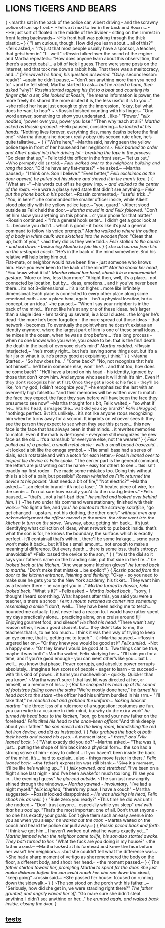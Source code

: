 # LIONS TIGERS AND BEARS
{
~martha sat in the back of the police car, Albert driving - and the scrawny police officer up front.~
~Felix sat next to her in the back and Rossin...~
~He just sort of floated in the middle of the divider - sitting on the armrest in front facing backwards~
~His front half was poking through the thick plastic.~
}
{
"I am curious, though.
How did you learn about...
all of this?"
~felix asked,~
"it’s just that most people usually have a sponsor, a teacher, that gets them in"
"I...
 well."
~Rossin talked over the sound of the engine and Martha repeated:~
"How does anyone learn about this observation, that there’s a secret cabal...
a bit of luck I guess.
There were some posts on the internet, and that took me down a rabbit hole.
That there was a meritocracy, and..."
*felix waved his hand, his question answered.*
"Okay.
second lesson: ready?"
~again he didn’t pause, ~
"don’t say anything more than you need to"
~and he fell silent, Martha started to ask.~
*but he raised a hand, then asked*
"why?"
*Rossin started tapping his fist to a beat and counting his finger after a set, She looked at Rossin,*
"he means information is power, the more freely it’s shared the more diluted it is, the less useful it is to you..."
~she rolled her head just enough to give the impression , 'okay, but what does he want to hear?'~
~Rossin finished counting with his finger.~
"One word answer, something to show you understand...
 like-"
"Power."
*Felix nodded,*
"power over you, power you lose."
"Then why teach at all?"
*Martha asked as Rossin groaned.*
~Felix paused, considering.~
*he looked at his hands.*
"Nothing lives forever, everything dies, many deaths before the final one"
~Martha thought he doesn’t really obey this second rule often, he’s quite talkative...~
}
{
"We’re here,"
~Martha said, having seen the yellow police tape in front of her house and her neighbor’s.~
*Felix barked an order and Albert pulled into their driving lot - breaking the tape in the process.*
"Go clean that up,"
~Felix told the officer in the front seat,~
"let us out,"
~Who promptly did as told.~
*Felix walked over to the neighbors building and rang the door.*
"Did he have any flat-mates?"
~he asked.~
~Martha paused,~
"I think one.
Son I believe."
"Even better,"
*Felix exclaimed as the door opened, he pulled out his phone and shoved it in the man’s face.*
}
{
"What are -"
~his words cut off as he grew limp. ~
*and walked to the center of the room.*
~He wore a glassy eyed stare that didn’t see anything.~
*Felix put the phone back in his pocket.*
~Rossin commented,~
"useful trick..."
"You, in here!"
~he commanded the smaller officer inside, while Albert stood placidly with the yellow police tape.~
"you, guard."
~Albert stood outside as Felix held the door.~
*Martha moved in and Felix followed.*
"Don’t let him show you anything on this phone...
 or your phone for that matter"
~Rossin continued.~
"It’s a general hook setter...
I didn’t get a good look at it...
because you didn’t...
which is good - it looks like it’s just a general command to follow his voice prompts."
*Martha walked to where the outline of a body in white caulk was sketched into the wooden floor.*
"Clean that up, both of you,"
~and they did as they were told.~
*Felix stolled to the couch - and sat down - beckoning Martha to join him.*
}
{
*she sat across from him on the u-shaped couch.*
"He’s in the back of the mind somewhere. 
Snd his relative will help bring him out.  
Flat-mate, or neighbor would have been fine - just someone who knows him. 
Have you ever been to the back of the mind?"
*Martha shook her head,*
"You know what it is?"
*Martha raised her hand, shook it in a noncommittal gesture.*
"More or less, less than more"
"Alright then, well, it’s a place...
not connected by location, but by...
ideas, emotions...
and if you’ve never been there...
it’s not 3-dimensional...
it’s a lot higher...
more like infinitely dimensional.
Each place is connected to every other place along some emotional path - and a place here, again...
isn’t a physical location, but a concept, or an idea."
~he paused.~
"When I say your neighbor is in the back of the mind...
it’s not like he’s at any one of these ideas. 
he’s larger than a single idea - he’s taking up several, in a local cluster...
the longer he’s dead -the more he’s been forgotten - the more spread out those ideas - that network - becomes.
To eventually the point where he doesn’t exist as an identity anymore. 
where the largest part of him is one of these small ideas...
he mixes in the ocean, when he was a drop before...
it’s a long process - when no one knows who you were, you cease to be.
that is the final death: the death in the back of everyone else’s mind"
*Martha nodded.*
~Rossin interjected,~
"he’s mostly right...
but he’s leaving some things out. 
but it’s a fair jist of what it is. 
he’s pretty good at explaining, I think."
}
{
~Martha Started.~
"So how does he..."
"Come back?"
"No, not recognize that he’s not himself...
he’ll be in someone else, won’t he?...
and that too, how does he come back?"
"He’ll have a brand on his head - his identity, ignored by those that don’t know him.
And anyone who sees it will think it’s him.
Even if they don’t recognize him at first. 
Once they get a look at his face - they’ll be like, ‘oh my god, I didn’t recognize you’,"
~he emphasized the last with an oververtly high falsetto~
"and their memories will be written over to match the face they expect. 
the face they saw before will have been the face they presume to see now."
~Martha thought for a bit, Felix waited,~
"so what if he...
hits his head, damages the...
wait did you say brand?"
*Felix shrugged,*
"nothings perfect.
But it’s unlikely...
it’s not like anyone stops recognizing him when he turns away for a second.
It imprints on whoever sees it: they see the person they expect to see when they see this person...
this new face is the face that has always been in their minds...
it rewrites memories to match.
Even if the mark is destroyed - everyone still recognizes the new face as the old...
it’s a namshub for everyone else, not the wearer."
}
{
*Felix pulled out of a pocket, a small metal circle - with a small based trapezoid...*
~it looked a bit like the omega symbol.~
~The small base had a series of dials, each rotatable and with a notch for each letter.~
*Rossin leaned over to inspect the device as Felix spoke.*
"The center part is the general command, the letters are just writing out the name - easy for others to see...
 this isn’t exactly my first rodeo - I’ve made some mistakes too. 
 Doing this without this is a bit of a pain, but possible"
*Rossin whistled as Felix returned the device to his pocket.*
"Just needs a bit of fire,"
"Not electric?"
~Martha asked.~
"...an electric brand - it’s not a taser,"
"A heated piece of wire, for the center...
 I’m not sure how exactly you’d do the rotating letters."
~Felix paused...~
"that’s...
not a half-bad idea."
*he smiled and looked over behind him.*
}
{
~The two under his command were stationary, finished with their work.~
"Go light a fire, and you."
*he pointed to the scrawny sacrifice,*
"go get changed - upstairs, not his clothing, the other one’s."
*without even any acknowledgement the officer moved up the stairs.*
*the other went into the kitchen to turn on the stove.*
"Anyway, about getting him back... 
it’s just identifying what collection of ideas, what network to put back inside. 
that’s what the son is for, he knows the boundary, the surface. 
which is exactly perfect - it’ll contain all that’s within...
there’ll be some leakage...
some parts won’t make it back...
but it’ll be a small amount...
not enough to make a meaningful difference.
But every death...
there is some loss. 
that’s entropy: unavoidable"
*Felix tossed the device to the son, *
}
{
"twist the dial so it says your father’s name on the branding side, put that side in the fire..."
*he looked back at the kitchen.*
"And wear some kitchen gloves"
*he turned back to martha.*
"Don’t make that mistake...
be explicit"
}
{
*Rossin paced from the door to the kitchen entrance, listening and thinking.*
"Okay - so you need to make sure he gets you to the New York academy, his ticket...
They want him as a teacher there - he can get you in..."
*Martha turned to Rossin, Felix looked back.*
"What is it?"
~Felix asked.~
*Martha looked back  ,*
"sorry, I thought I heard something.
What happens after this, you said you were a teacher, is there a school"
*Felix's mouth twitched its corner into something resembling a smile*
"I don’t, well....
They have been asking me to teach...
hounded me actually.
I just never had a reason to. 
I would have rather spent my days practically alone...
practicing alone, on a cruise around fiji. 
Enjoying gourmet food, and silence"
*He tilted his head.*
"There wasn’t any reason either, I was a good student, but...
they didn’t take to me, the teachers that is, to me too much...
I think it was their way of trying to keep an eye on me, that is, getting me to teach."
}
{
~Martha paused.~
~Rossin urgered her on.~
"Or they knew you would be good at it"
*Felix smiled.*
~Not a happy one.~
"Or they knew I would be good at it..
Two things can be true, maybe it was both"
~Martha waited, Felix studying her.~
"I’ll train you for a time, and if you’re good enough - you can meet other’s like you...
but I...
well...
you know that phase.
Power corrupts, and absolute power corrupts absolutely...
imagine a few scores of people - eager to learn - to succeed - with this kind of power...
it turns you machevellion - quickly.
Quicker than you know."
~Martha wasn’t sure if that last bit was directed at her, or himself, or a memory of his.~
}
{
*But he snapped his head up at the sound of footsteps falling down the stairs*
"We’re mostly done here,"
*he turned his head back to the stairs*
~the officer had his uniform bundled in his arm.~
"I’ll take that,"
*he reached out and grabbed the uniform...*
*looking back at martha*
"rule three: less of a rule more of a suggestion: costumes are fun. 
you can write in a costume in their mind, but why do the extra work"
*he turned his head back to the kitchen,*
"son, go brand your new father on the forehead."
*Felix tilted his head to the once-been officer.*
"And think deeply about your father."
*the son moved into the living room, brandishing the red hot iron device, and did as instructed.*
}
{
*Felix grabbed the back of both their heads and closed his eyes.*
~A moment later, ~"
there,"
*and Felix leaned back.*
}
{
"What exactly did you do?"
~Martha asked.~
"That was it, just...
putting the shape of him back into a physical form...
the son had a strong sense of him - easy to collect...
if you haven’t been inside the back of the mind, it’s...
hard to explain...
also - things move faster in there."
*Felix leaned back.*
~the father’s expression was still blank.~
"Give it a moment, it’ll be like he’s waking up..."
}
{
*felix yawned, and stretched.*
"I’ve been on a flight since last night - and I’ve been awake for much too long, I’ll see you in...
the evening I guess"
*he glanced outside.*
~The sun just now angrily shined through the windows.~
*Martha yawned - involuntary,*
"I’ve had a night myself."
*felix laughed,*
"there’s my place, I have a couch"
~Martha suggested~
~Rossin looked disappointed.~
*He was shaking his head, Felix shook his as well.*
}
{
"Rule zero: you ready?"
~This time he did wait until she nodded.~
"Don’t trust anyone...
especially while you sleep"
*and with that he stood up.*
"That’s the most important one of all.
Don’t trust anyone - no one has exactly your goals. 
Don’t give them such an easy avenue into you as when you sleep."
*he walked out the door.*
~Martha waited on the couch and heard the police car pull away.~
}
{
*Rossin paced back and forth.*
"I think we got him...
I haven’t worked out what he wants exactly yet..."
*Martha jumped when the neighbor came to life, his son also started awake.*
*They both turned to her.*
"What the fuck are you doing in my house?"
~the father asked.~
~Martha looked at his forehead and knew the face before her wasn’t her neighbors.~
~but she couldn’t tell what the difference was.~
~She had a sharp moment of vertigo as she remembered the body on the floor, a different body, and shook her head.~
~the moment passed.~
}
{
*The father started toward her, prompting Martha to sprint for the door.*
*She just make distance before the son could reach her.*
*she ran down the street,*
"keep going"
~rossin said.~
~She passed her house: focused on running down the sidewalk.~
}
{
~The son stood on the porch with his father...~
"Seriously, how did she get in, we were standing right there?"
*The father grunted, and angrily waved her off.*
"Go make sure she didn’t steal anything.
I didn’t see anything on her..."
*he grunted again, and walked back inside, closing the door.*
}
## [tests](tests.md)
